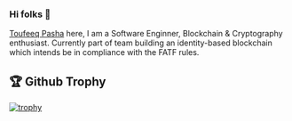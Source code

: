 ### Hi folks 👋

[Toufeeq Pasha](https://www.linkedin.com/in/toufeeqpasha/) here, I am a Software Enginner, Blockchain & Cryptography enthusiast. Currently part of team building an identity-based blockchain which intends be in compliance with the FATF rules.


## 🏆 Github Trophy
[![trophy](https://github-profile-trophy.vercel.app/?username=ToufeeqP)](https://github-profile-trophy.vercel.app/?username=ToufeeqP&row=2&column=3)


